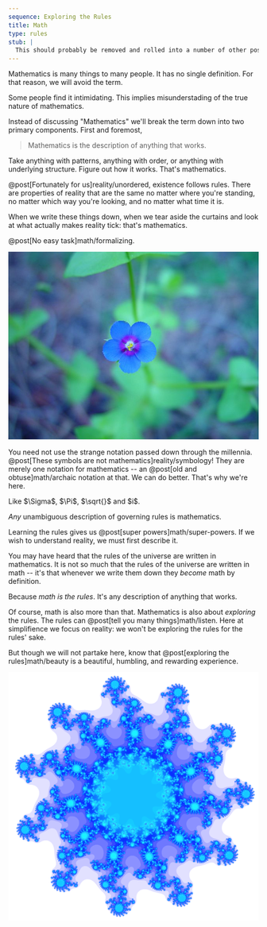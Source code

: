 ```yaml
---
sequence: Exploring the Rules
title: Math
type: rules
stub: |
  This should probably be removed and rolled into a number of other posts.
---
```


Mathematics is <span class="info" markdown="inline">many things</span> to many people. It has no single definition. For that reason, we will avoid the term.

<aside class="info" markdown="block">
Some people find it intimidating. This implies misunderstading of the true nature of mathematics.
</aside>

Instead of discussing "Mathematics" we'll break the term down into two primary components. First and foremost,

> Mathematics is the description of anything that works.

Take anything with patterns, anything with order, or anything with underlying structure. Figure out how it works. That's mathematics.

@post[Fortunately for us]reality/unordered, existence follows rules. There are properties of reality that are the same no matter where you're standing, no matter which way you're looking, and no matter what time it is.

When we <span class="info" markdown="inline">write these things down</span>, when we tear aside the curtains and look at what actually makes reality tick: that's mathematics.

<aside class="info" markdown="block">
@post[No easy task]math/formalizing.
</aside>

![Blue Flower](/images/blue-flower.jpg)

You need not use the <span class="info" markdown="inline">strange notation</span> passed down through the millennia. @post[These symbols are not mathematics]reality/symbology! They are merely one notation for mathematics -- an @post[old and obtuse]math/archaic notation at that. We can do better. That's why we're here.

<aside class="info" markdown="block">
Like $\Sigma$, $\Pi$, $\sqrt{}$ and $i$.
</aside>

*Any* unambiguous description of governing rules is mathematics.

Learning the rules gives us @post[super powers]math/super-powers. If we wish to understand reality, we must first describe it.

You may have heard that the rules of the universe are written in mathematics. It is not so much that the rules of the universe are written in math -- it's that whenever we write them down they *become* math by definition.

Because *math is the rules*. It's any description of anything that works.

Of course, math is also more than that. Mathematics is also about *exploring* the rules. The rules can @post[tell you many things]math/listen. Here at simplifience we focus on reality: we won't be exploring the rules for the rules' sake.

But though we will not partake here, know that @post[exploring the rules]math/beauty is a beautiful, humbling, and rewarding experience.

![Fractal](/images/julia.png)
